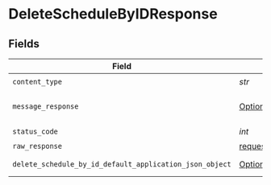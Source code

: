 # DeleteScheduleByIDResponse


## Fields

| Field                                                                                                                     | Type                                                                                                                      | Required                                                                                                                  | Description                                                                                                               |
| ------------------------------------------------------------------------------------------------------------------------- | ------------------------------------------------------------------------------------------------------------------------- | ------------------------------------------------------------------------------------------------------------------------- | ------------------------------------------------------------------------------------------------------------------------- |
| `content_type`                                                                                                            | *str*                                                                                                                     | :heavy_check_mark:                                                                                                        | N/A                                                                                                                       |
| `message_response`                                                                                                        | [Optional[DeleteScheduleByIDMessageResponse]](../../models/operations/deleteschedulebyidmessageresponse.md)               | :heavy_minus_sign:                                                                                                        | A confirmation message.                                                                                                   |
| `status_code`                                                                                                             | *int*                                                                                                                     | :heavy_check_mark:                                                                                                        | N/A                                                                                                                       |
| `raw_response`                                                                                                            | [requests.Response](https://requests.readthedocs.io/en/latest/api/#requests.Response)                                     | :heavy_minus_sign:                                                                                                        | N/A                                                                                                                       |
| `delete_schedule_by_id_default_application_json_object`                                                                   | [Optional[DeleteScheduleByIDDefaultApplicationJSON]](../../models/operations/deleteschedulebyiddefaultapplicationjson.md) | :heavy_minus_sign:                                                                                                        | Error response.                                                                                                           |